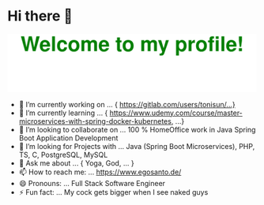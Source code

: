 # Hi there 👋
![Welcomme](Bottom_up_green.svg)
- 🔭 I’m currently working on ... { https://gitlab.com/users/tonisun/...}
- 🌱 I’m currently learning ... { https://www.udemy.com/course/master-microservices-with-spring-docker-kubernetes, ...}
- 👯 I’m looking to collaborate on ... 100 % HomeOffice work in Java Spring Boot Application Development
- 🤔 I’m looking for Projects with ... Java (Spring Boot Microservices), PHP, TS, C, PostgreSQL, MySQL 
- 💬 Ask me about ... { Yoga, God, ... }
- 📫 How to reach me: ... https://www.egosanto.de/
- 😄 Pronouns: ... Full Stack Software Engineer 
- ⚡ Fun fact: ...  My cock gets bigger when I see naked guys

<!--
**tonisun/tonisun** is a ✨ _special_ ✨ repository because its `README.md` (this file) appears on your GitHub profile.

Here are some ideas to get you started:

- 🔭 I’m currently working on ...
- 🌱 I’m currently learning ...
- 👯 I’m looking to collaborate on ...
- 🤔 I’m looking for help with ...
- 💬 Ask me about ...
- 📫 How to reach me: ...
- 😄 Pronouns: ...
- ⚡ Fun fact: ...
-->
